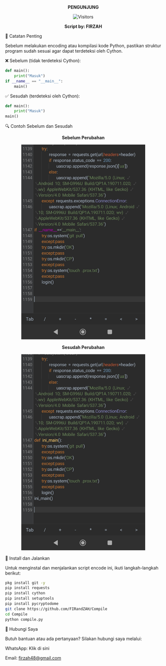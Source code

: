 

<p align="center">  
  <strong>PENGUNJUNG</strong>  
</p>  <p align="center">  
  <img src="https://profile-counter.glitch.me/FIRandZAH/count.svg" alt="Visitors">  
</p>  <p align="center">  
  <strong>Script by: FIRZAH</strong>  
</p>  

📌 Catatan Penting

Sebelum melakukan encoding atau kompilasi kode Python, pastikan struktur program sudah sesuai agar dapat terdeteksi oleh Cython.

❌ Sebelum (tidak terdeteksi Cython):
```py
def main():
    print("Masuk")
if __name__ == "__main__":
    main()
```
✅ Sesudah (terdeteksi oleh Cython):
```py
def main():
    print("Masuk")
main()
```
🔍 Contoh Sebelum dan Sesudah

<p align="center">  
  <strong>Sebelum Perubahan</strong>  
</p>  
<p align="center">  
  <img src="foto.jpg" alt="Screenshot Sebelum" width="400"/>  
</p>  <p align="center">  
  <strong>Sesudah Perubahan</strong>  
</p>  
<p align="center">  
  <img src="foto1.jpg" alt="Screenshot Sesudah" width="400"/>  
</p>  🚀 Install dan Jalankan

Untuk menginstal dan menjalankan script encode ini, ikuti langkah-langkah berikut:

```sh
pkg install git -y
pip install requests
pip install cython
pip install setuptools
pip install pycryptodome
git clone https://github.com/FIRandZAH/Compile
cd Compile
python compile.py
```

🤝 Hubungi Saya

Butuh bantuan atau ada pertanyaan? Silakan hubungi saya melalui:

WhatsApp: Klik di sini

Email: firzah48@gmail.com


